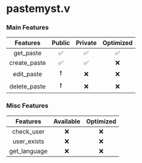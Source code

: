 # pastemyst.v

### Main Features
|Features|Public|Private|Optimized|
| :----: | :----:| :----:| :----:|
|get_paste|✅|✅|✅|
|create_paste|✅|✅|❌|
|edit_paste|❗|❌|❌|
|delete_paste|❗|❌|❌|

### Misc Features
| Features|Available|Optimized|
|:---:|:---:|:---:|
|check_user|❌|❌|
|user_exists|❌|❌|
|get_language|❌|❌|